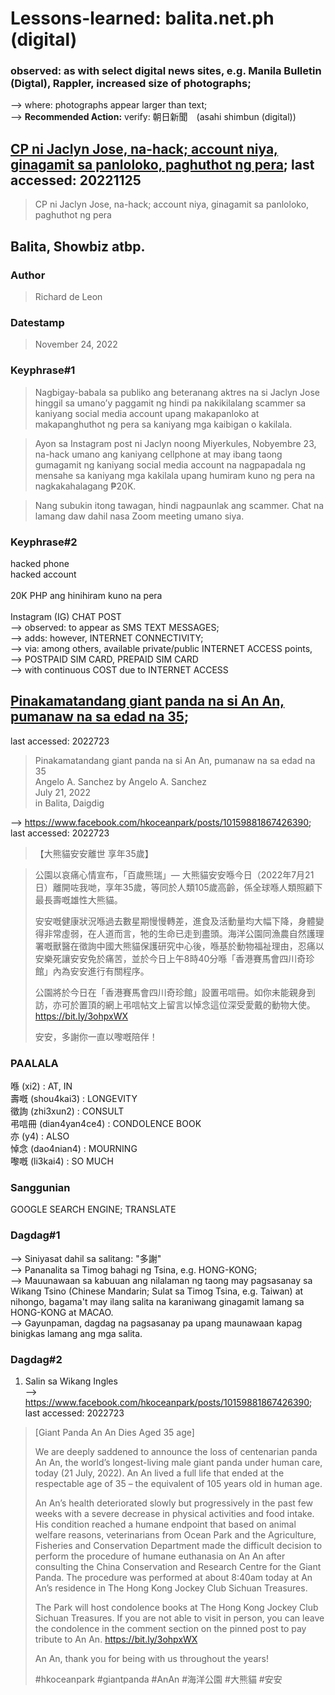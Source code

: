 # Lessons-learned: balita.net.ph (digital)

### observed: as with select digital news sites, e.g. Manila Bulletin (Digtal), Rappler, increased size of photographs;
--> where: photographs appear larger than text;<br/>
--> <b>Recommended Action:</b> verify: 朝日新聞　(asahi shimbun (digital))
## [CP ni Jaclyn Jose, na-hack; account niya, ginagamit sa panloloko, paghuthot ng pera](https://balita.net.ph/2022/11/24/cp-ni-jaclyn-jose-na-hack-account-niya-ginagamit-sa-panloloko-paghuthot-ng-pera/); last accessed: 20221125

> CP ni Jaclyn Jose, na-hack; account niya, ginagamit sa panloloko, paghuthot ng pera

## Balita, Showbiz atbp.

### Author

> Richard de Leon<br/>

### Datestamp

> November 24, 2022

### Keyphrase#1

> Nagbigay-babala sa publiko ang beteranang aktres na si Jaclyn Jose hinggil sa umano’y paggamit ng hindi pa nakikilalang scammer sa kaniyang social media account upang makapanloko at makapanghuthot ng pera sa kaniyang mga kaibigan o kakilala.

> Ayon sa Instagram post ni Jaclyn noong Miyerkules, Nobyembre 23, na-hack umano ang kaniyang cellphone at may ibang taong gumagamit ng kaniyang social media account na nagpapadala ng mensahe sa kaniyang mga kakilala upang humiram kuno ng pera na nagkakahalagang ₱20K.

> Nang subukin itong tawagan, hindi nagpaunlak ang scammer. Chat na lamang daw dahil nasa Zoom meeting umano siya.

### Keyphrase#2

hacked phone<br/>
hacked account<br/>
<br/>
20K PHP ang hinihiram kuno na pera<br/>
<br/>
Instagram (IG) CHAT POST<br/>
--> observed: to appear as SMS TEXT MESSAGES;<br/>
--> adds: however, INTERNET CONNECTIVITY;<br/>
--> via: among others, available private/public INTERNET ACCESS points,<br/> 
--> POSTPAID SIM CARD, PREPAID SIM CARD<br/> 
--> with continuous COST due to INTERNET ACCESS


## [Pinakamatandang giant panda na si An An, pumanaw na sa edad na 35](https://balita.net.ph/2022/07/21/pinakamatandang-giant-panda-na-si-an-an-pumanaw-na-sa-edad-na-35/);
last accessed: 2022723

> Pinakamatandang giant panda na si An An, pumanaw na sa edad na 35<br/>
> Angelo A. Sanchez by Angelo A. Sanchez<br/>
> July 21, 2022<br/>
> in Balita, Daigdig<br/>

--> https://www.facebook.com/hkoceanpark/posts/10159881867426390; last accessed: 2022723

>【大熊貓安安離世 享年35歲】

> 公園以哀痛心情宣布，「百歲熊瑞」— 大熊貓安安喺今日（2022年7月21日）離開咗我哋，享年35歲，等同於人類105歲高齡，係全球喺人類照顧下最長壽嘅雄性大熊貓。<br/>
>
> 安安嘅健康狀況喺過去數星期慢慢轉差，進食及活動量均大幅下降，身體變得非常虛弱，在人道而言，牠的生命已走到盡頭。海洋公園同漁農自然護理署嘅獸醫在徵詢中國大熊貓保護研究中心後，喺基於動物福祉理由，忍痛以安樂死讓安安免於痛苦，並於今日上午8時40分喺「香港賽馬會四川奇珍館」內為安安進行有關程序。
>
> 公園將於今日在「香港賽馬會四川奇珍館」設置弔唁冊。如你未能親身到訪，亦可於置頂的網上弔唁帖文上留言以悼念這位深受愛戴的動物大使。https://bit.ly/3ohpxWX
>
> 安安，多謝你一直以嚟嘅陪伴！

### PAALALA

喺 (xi2) : AT, IN<br/>
壽嘅 (shou4kai3) : LONGEVITY<br/>
徵詢 (zhi3xun2) : CONSULT<br/>
弔唁冊 (dian4yan4ce4) : CONDOLENCE BOOK<br/>
亦 (y4) : ALSO<br/>
悼念 (dao4nian4) : MOURNING<br/>
嚟嘅 (li3kai4) : SO MUCH<br/>

### Sanggunian
GOOGLE SEARCH ENGINE; TRANSLATE

### Dagdag#1

--> Siniyasat dahil sa salitang: "多謝"<br/>
--> Pananalita sa Timog bahagi ng Tsina, e.g. HONG-KONG;<br/>
--> Mauunawaan sa kabuuan ang nilalaman ng taong may pagsasanay sa Wikang Tsino (Chinese Mandarin; Sulat sa Timog Tsina, e.g. Taiwan) at nihongo, bagama't may ilang salita na karaniwang ginagamit lamang sa HONG-KONG at MACAO.<br/>
--> Gayunpaman, dagdag na pagsasanay pa upang maunawaan kapag binigkas lamang ang mga salita.

### Dagdag#2

1) Salin sa Wikang Ingles<br/> 
--> https://www.facebook.com/hkoceanpark/posts/10159881867426390; last accessed: 2022723

> [Giant Panda An An Dies Aged 35 age]
>
> We are deeply saddened to announce the loss of centenarian panda An An, the world’s longest-living male giant panda under human care, today (21 July, 2022). An An lived a full life that ended at the respectable age of 35 – the equivalent of 105 years old in human age.
>
> An An’s health deteriorated slowly but progressively in the past few weeks with a severe decrease in physical activities and food intake. His condition reached a humane endpoint that based on animal welfare reasons, veterinarians from Ocean Park and the Agriculture, Fisheries and Conservation Department made the difficult decision to perform the procedure of humane euthanasia on An An after consulting the China Conservation and Research Centre for the Giant Panda. The procedure was performed at about 8:40am today at An An’s residence in The Hong Kong Jockey Club Sichuan Treasures.
>
> The Park will host condolence books at The Hong Kong Jockey Club Sichuan Treasures. If you are not able to visit in person, you can leave the condolence in the comment section on the pinned post to pay tribute to An An. https://bit.ly/3ohpxWX
>
> An An, thank you for being with us throughout the years!
> 
> #hkoceanpark #giantpanda #AnAn #海洋公園 #大熊貓 #安安
